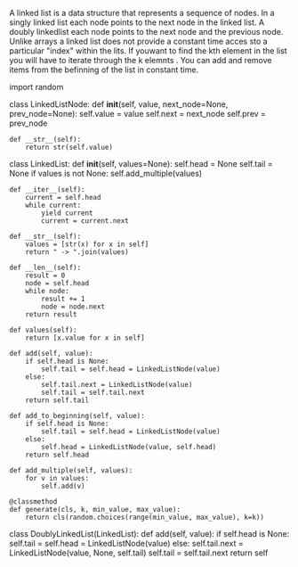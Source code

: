 A linked list is a data structure that represents a sequence of nodes. In a singly linked list each node points to the next node in the linked list. A doubly linkedlist each node points to the next node and the previous node. Unlike arrays a linked list does not provide a constant time acces sto a particular "index" within the lits. If youwant to find the kth element in the list you will have to iterate through the k elemnts .
You can add and remove items from the befinning of the list in constant time.


import random


class LinkedListNode:
    def __init__(self, value, next_node=None, prev_node=None):
        self.value = value
        self.next = next_node
        self.prev = prev_node

    def __str__(self):
        return str(self.value)


class LinkedList:
    def __init__(self, values=None):
        self.head = None
        self.tail = None
        if values is not None:
            self.add_multiple(values)

    def __iter__(self):
        current = self.head
        while current:
            yield current
            current = current.next

    def __str__(self):
        values = [str(x) for x in self]
        return " -> ".join(values)

    def __len__(self):
        result = 0
        node = self.head
        while node:
            result += 1
            node = node.next
        return result

    def values(self):
        return [x.value for x in self]

    def add(self, value):
        if self.head is None:
            self.tail = self.head = LinkedListNode(value)
        else:
            self.tail.next = LinkedListNode(value)
            self.tail = self.tail.next
        return self.tail

    def add_to_beginning(self, value):
        if self.head is None:
            self.tail = self.head = LinkedListNode(value)
        else:
            self.head = LinkedListNode(value, self.head)
        return self.head

    def add_multiple(self, values):
        for v in values:
            self.add(v)

    @classmethod
    def generate(cls, k, min_value, max_value):
        return cls(random.choices(range(min_value, max_value), k=k))


class DoublyLinkedList(LinkedList):
    def add(self, value):
        if self.head is None:
            self.tail = self.head = LinkedListNode(value)
        else:
            self.tail.next = LinkedListNode(value, None, self.tail)
            self.tail = self.tail.next
        return self
